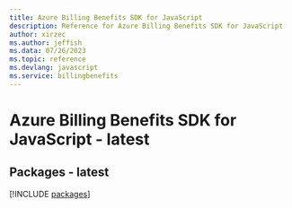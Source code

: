 ```yaml
---
title: Azure Billing Benefits SDK for JavaScript
description: Reference for Azure Billing Benefits SDK for JavaScript
author: xirzec
ms.author: jeffish
ms.data: 07/26/2023
ms.topic: reference
ms.devlang: javascript
ms.service: billingbenefits
---
```

# Azure Billing Benefits SDK for JavaScript - latest
## Packages - latest
[!INCLUDE [packages](billing-benefits-index.md)]